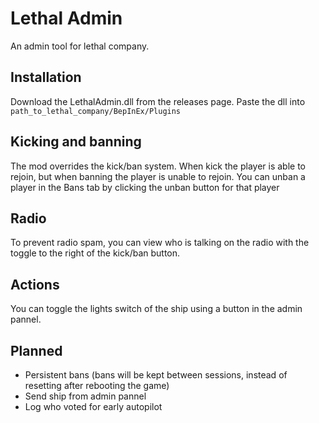 # Lethal Admin
An admin tool for lethal company.

## Installation
Download the LethalAdmin.dll from the releases page. Paste the dll into ``path_to_lethal_company/BepInEx/Plugins``

## Kicking and banning
The mod overrides the kick/ban system.
When kick the player is able to rejoin, but when banning the player is unable to rejoin. 
You can unban a player in the Bans tab by clicking the unban button for that player

## Radio
To prevent radio spam, you can view who is talking on the radio with the toggle to the right of the kick/ban button.

## Actions
You can toggle the lights switch of the ship using a button in the admin pannel.

## Planned
 - Persistent bans (bans will be kept between sessions, instead of resetting after rebooting the game)
 - Send ship from admin pannel
 - Log who voted for early autopilot